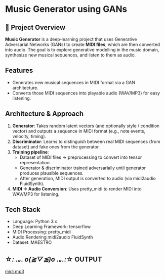 # Music Generator using GANs   

## 🎵 Project Overview  
**Music Generator** is a deep‐learning project that uses Generative Adversarial Networks (GANs) to create **MIDI files**, which are then converted into audio. The goal is to explore generative modelling in the music domain, synthesize new musical sequences, and listen to them as audio.  

## Features  
- Generates new musical sequences in MIDI format via a GAN architecture.  
- Converts those MIDI sequences into playable audio (WAV/MP3) for easy listening.  

## Architecture & Approach  
1. **Generator**: Takes random latent vectors (and optionally style / condition vector) and outputs a sequence in MIDI format (e.g., note events, velocity, timing).  
2. **Discriminator**: Learns to distinguish between real MIDI sequences (from dataset) and fake ones from the generator.  
3. **Training pipeline**:  
   - Dataset of MIDI files → preprocessing to convert into tensor representation.  
   - Generator & discriminator trained adversarially until generator produces plausible sequences.  
   - After generation, MIDI output is converted to audio (via midi2audio FluidSynth).  
4. **MIDI → Audio Conversion**: Uses pretty_midi to render MIDI into WAV/MP3 for listening.  

## Tech Stack  
- Language: Python 3.x  
- Deep Learning Framework: tensorflow
- MIDI Processing: pretty_midi
- Audio Rendering:midi2audio FluidSynth
- Dataset: MAESTRO


## ☆*: .｡. o(≧▽≦)o .｡.:*☆ OUTPUT
[midi.mp3](https://github.com/user-attachments/files/23170606/WhatsApp.Audio.2025-07-06.at.7.39.02.PM.online-audio-converter.com.mp3)

